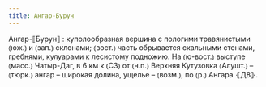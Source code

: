 ```yaml
---
title: Ангар-Бурун
---
```


Ангар-⟦Бурун⟧
: куполообразная вершина с пологими травянистыми ⦅юж.⦆ и ⦅зап.⦆ склонами; ⦅вост.⦆ часть обрывается скальными стенами, гребнями, кулуарами к лесистому подножию. На ⦅ю-вост.⦆ выступе ⦅масс.⦆ Чатыр-Даг, в 6 км к ⦅СЗ⦆ от ⦅н.п.⦆ Верхняя Кутузовка ⦅Алушт.⦆ – ⦅тюрк.⦆ ангар – широкая долина, ущелье – ⦅возм.⦆, по ⦅р.⦆ Ангара ⦃Д8⦄.
